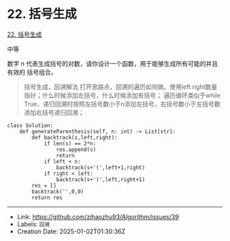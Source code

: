 # 22. 括号生成

[22. 括号生成](https://leetcode.cn/problems/generate-parentheses/)

中等

数字 n 代表生成括号的对数，请你设计一个函数，用于能够生成所有可能的并且 有效的 括号组合。

> 括号生成，回溯解法
> 打开思路点，回溯的遍历如何做。使用left right数量指针；什么时候添加左括号，什么时候添加有括号；
> 遍历循环类似于while True，递归回溯时按照左括号数小于n添加左括号，右括号数小于左括号数添加右括号递归回溯；

```
class Solution:
    def generateParenthesis(self, n: int) -> List[str]:
        def backtrack(s,left,right):
            if len(s) == 2*n:
                res.append(s)
                return
            if left < n:
                backtrack(s+'(',left+1,right)
            if right < left:
                backtrack(s+')',left,right+1)
        res = []
        backtrack('',0,0)
        return res
```

---

* Link: https://github.com/zihaozhu93/Algorithm/issues/39
* Labels: `回溯`
* Creation Date: 2025-01-02T01:30:36Z
